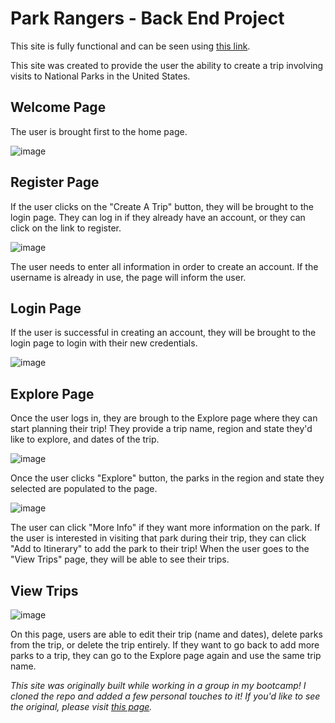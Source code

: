 # Park Rangers - Back End Project 

This site is fully functional and can be seen using [this link](https://park-rangers-project.herokuapp.com).

This site was created to provide the user the ability to create a trip involving visits to National Parks in the United States. 

## Welcome Page

The user is brought first to the home page. 

![image](https://user-images.githubusercontent.com/78281930/117556953-dd722c80-b033-11eb-8bcd-8124b6f53365.png)

## Register Page

If the user clicks on the "Create A Trip" button, they will be brought to the login page. They can log in if they already have an account, or they can click on the link to register.

![image](https://user-images.githubusercontent.com/78281930/117556983-317d1100-b034-11eb-8f2b-41cb9eb0b7f8.png)

The user needs to enter all information in order to create an account. If the username is already in use, the page will inform the user. 

## Login Page

If the user is successful in creating an account, they will be brought to the login page to login with their new credentials. 

![image](https://user-images.githubusercontent.com/78281930/117557010-743ee900-b034-11eb-9f4d-395bfee5e5d9.png)

## Explore Page

Once the user logs in, they are brough to the Explore page where they can start planning their trip! They provide a trip name, region and state they'd like to explore, and dates of the trip. 

![image](https://user-images.githubusercontent.com/78281930/117557124-7786a480-b035-11eb-8648-18145ace23bc.png)

Once the user clicks "Explore" button, the parks in the region and state they selected are populated to the page. 

![image](https://user-images.githubusercontent.com/78281930/117557392-114f5100-b038-11eb-936a-c62145e8dcea.png)

The user can click "More Info" if they want more information on the park. If the user is interested in visiting that park during their trip, they can click "Add to Itinerary" to add the park to their trip! When the user goes to the "View Trips" page, they will be able to see their trips.

## View Trips

![image](https://user-images.githubusercontent.com/78281930/117557197-2a570280-b036-11eb-9bd0-fa64a65a4283.png)

On this page, users are able to edit their trip (name and dates), delete parks from the trip, or delete the trip entirely. If they want to go back to add more parks to a trip, they can go to the Explore page again and use the same trip name.

*This site was originally built while working in a group in my bootcamp! I cloned the repo and added a few personal touches to it! If you'd like to see the original, please visit [this page](https://github.com/mjbulostin/ParkRangers).*


